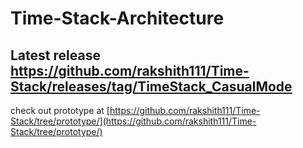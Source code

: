 
# Time-Stack-Architecture
## Latest release https://github.com/rakshith111/Time-Stack/releases/tag/TimeStack_CasualMode

check out prototype at [https://github.com/rakshith111/Time-Stack/tree/prototype/](https://github.com/rakshith111/Time-Stack/tree/prototype/)
